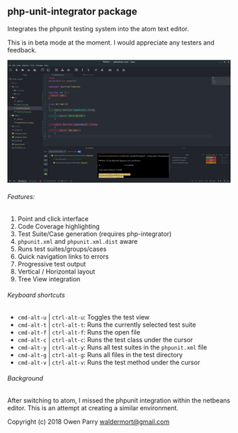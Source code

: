 ## php-unit-integrator package

Integrates the phpunit testing system into the atom text editor.

This is in beta mode at the moment. I would appreciate any testers and feedback.

![screenshot](screenshots/screenshot.png)

###### Features:
1. Point and click interface
1. Code Coverage highlighting
1. Test Suite/Case generation (requires php-integrator)
1. `phpunit.xml` and `phpunit.xml.dist` aware
1. Runs test suites/groups/cases
1. Quick navigation links to errors
1. Progressive test output
1. Vertical / Horizontal layout
1. Tree View integration

###### Keyboard shortcuts

* `cmd-alt-u` | `ctrl-alt-u`: Toggles the test view
* `cmd-alt-t` | `ctrl-alt-t`: Runs the currently selected test suite
* `cmd-alt-f` | `ctrl-alt-f`: Runs the open file
* `cmd-alt-c` | `ctrl-alt-c`: Runs the test class under the cursor
* `cmd-alt-y` | `ctrl-alt-y`: Runs all test suites in the `phpunit.xml` file
* `cmd-alt-g` | `ctrl-alt-g`: Runs all files in the test directory
* `cmd-alt-v` | `ctrl-alt-v`: Runs the test method under the cursor

###### Background
After switching to atom, I missed the phpunit integration within the netbeans
editor. This is an attempt at creating a similar environment.

Copyright (c) 2018 Owen Parry <waldermort@gmail.com>
